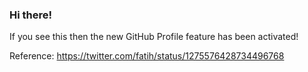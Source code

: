 ### Hi there!

If you see this then the new GitHub Profile feature has been activated!

Reference: https://twitter.com/fatih/status/1275576428734496768
